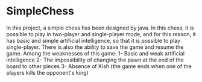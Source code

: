 # SimpleChess
In this project, a simple chess has been designed by java. In this chess, it is possible to play in two-player and single-player mode, and for this reason, it has basic and simple artificial intelligence, so that it is possible to play single-player. There is also the ability to save the game and resume the game.
Among the weaknesses of this game:
1- Basic and weak artificial intelligence
2- The impossibility of changing the pawn at the end of the board to other pieces
3- Absence of Kish (the game ends when one of the players kills the opponent's king)
